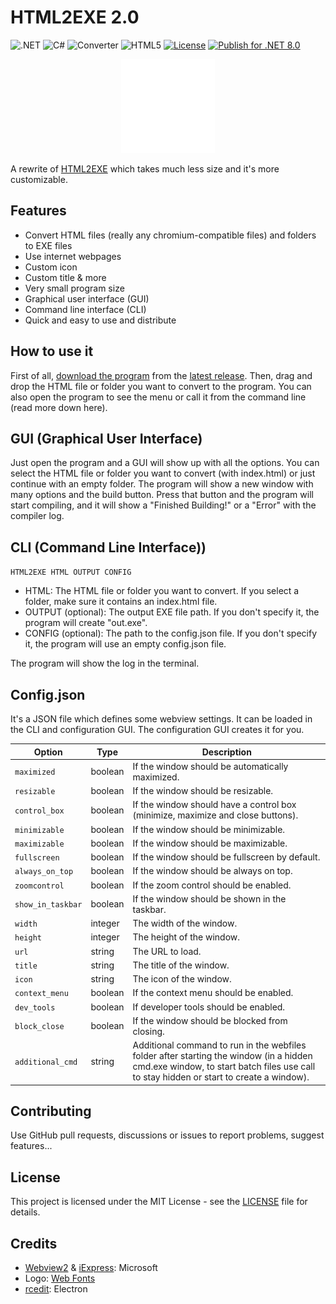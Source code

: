 # HTML2EXE 2.0
![.NET](https://img.shields.io/badge/.NET-5C2D91?logo=.net&logoColor=white)
![C#](https://img.shields.io/badge/c%23-%23239120.svg?logo=csharp&logoColor=white)
![Converter](https://img.shields.io/badge/converter-gray)
![HTML5](https://img.shields.io/badge/html5-%23E34F26.svg?logo=html5&logoColor=white)
[![License](https://img.shields.io/github/license/jgc777/HTML2EXE-2.0)](./LICENSE)
[![Publish for .NET 8.0](https://github.com/jgc777/HTML2EXE-2.0/actions/workflows/publish.yml/badge.svg)](https://github.com/jgc777/HTML2EXE-2.0/actions/workflows/publish.yml)

<p align="center"><img src="icon.png" width="150"></p>

A rewrite of [HTML2EXE](https://jgc777.github.io/HTML2EXE) which takes much less size and it's more customizable.

## Features
- Convert HTML files (really any chromium-compatible files) and folders to EXE files
- Use internet webpages
- Custom icon
- Custom title & more
- Very small program size
- Graphical user interface (GUI)
- Command line interface (CLI)
- Quick and easy to use and distribute

## How to use it
First of all, [download the program](https://github.com/jgc777/HTML2EXE-2.0/releases/latest/download/HTML2EXE.exe) from the [latest release](https://github.com/jgc777/HTML2EXE-2.0/releases/latest/). Then, drag and drop the HTML file or folder you want to convert to the program. You can also open the program to see the menu or call it from the command line (read more down here).

## GUI (Graphical User Interface)
Just open the program and a GUI will show up with all the options. You can select the HTML file or folder you want to convert (with index.html) or just continue with an empty folder. The program will show a new window with many options and the build button. Press that button and the program will start compiling, and it will show a "Finished Building!" or a "Error" with the compiler log.

## CLI (Command Line Interface))
`HTML2EXE HTML OUTPUT CONFIG`

- HTML: The HTML file or folder you want to convert. If you select a folder, make sure it contains an index.html file.
- OUTPUT (optional): The output EXE file path. If you don't specify it, the program will create "out.exe".
- CONFIG (optional): The path to the config.json file. If you don't specify it, the program will use an empty config.json file.

The program will show the log in the terminal.

## Config.json
It's a JSON file which defines some webview settings. It can be loaded in the CLI and configuration GUI. The configuration GUI creates it for you.

| Option             | Type     | Description                                                                 |
|--------------------|----------|-----------------------------------------------------------------------------|
| `maximized`        | boolean  | If the window should be automatically maximized.                           |
| `resizable`        | boolean  | If the window should be resizable.                                         |
| `control_box`      | boolean  | If the window should have a control box (minimize, maximize and close buttons). |
| `minimizable`      | boolean  | If the window should be minimizable.                                       |
| `maximizable`      | boolean  | If the window should be maximizable.                                       |
| `fullscreen`       | boolean  | If the window should be fullscreen by default.                             |
| `always_on_top`    | boolean  | If the window should be always on top.                                     |
| `zoomcontrol`      | boolean  | If the zoom control should be enabled.                                     |
| `show_in_taskbar`  | boolean  | If the window should be shown in the taskbar.                              |
| `width`            | integer  | The width of the window.                                                   |
| `height`           | integer  | The height of the window.                                                  |
| `url`              | string   | The URL to load.                                                            |
| `title`            | string   | The title of the window.                                                   |
| `icon`             | string   | The icon of the window.                                                    |
| `context_menu`     | boolean  | If the context menu should be enabled.                                     |
| `dev_tools`        | boolean  | If developer tools should be enabled.                                      |
| `block_close`      | boolean  | If the window should be blocked from closing.                              |
| `additional_cmd`   | string   | Additional command to run in the webfiles folder after starting the window (in a hidden cmd.exe window, to start batch files use call to stay hidden or start to create a window). |

## Contributing
Use GitHub pull requests, discussions or issues to report problems, suggest features...

## License
This project is licensed under the MIT License - see the [LICENSE](LICENSE) file for details.

## Credits
- [Webview2](https://developer.microsoft.com/es-es/microsoft-edge/webview2) & [iExpress](https://es.wikipedia.org/wiki/IExpress): Microsoft
- Logo: [Web Fonts](http://www.onlinewebfonts.com)
- [rcedit](https://github.com/electron/rcedit): Electron
